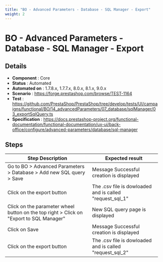 ```yaml
---
title: "BO - Advanced Parameters - Database - SQL Manager - Export"
weight: 2
---
```


# BO - Advanced Parameters - Database - SQL Manager - Export
## Details
* **Component** : Core
* **Status** : Automated
* **Automated on** : 1.7.8.x, 1.7.7.x, 8.0.x, 8.1.x, 9.0.x
* **Scenario** : https://forge.prestashop.com/browse/TEST-1164
* **Test** : https://github.com/PrestaShop/PrestaShop/tree/develop/tests/UI/campaigns/functional/BO/14_advancedParameters/07_database/sqlManager/03_exportSqlQuery.ts
* **Specification** : https://docs.prestashop-project.org/functional-documentation/functional-documentation/ux-ui/back-office/configure/advanced-parameters/database/sql-manager

## Steps
| Step Description | Expected result |
| ----- | ----- |
| Go to BO > Advanced Parameters > Database > Add new SQL query > Save | Message Successful creation is displayed |
| Click on the export button | The .csv file is dowloaded and is called "request_sql_1" |
| Click on the parameter wheel button on the top right > Click on "Export to SQL Manager" | New SQL query page is displayed |
| Click on Save | Message Successful creation is displayed |
| Click on the export button | The .csv file is dowloaded and is called "request_sql_2" |
